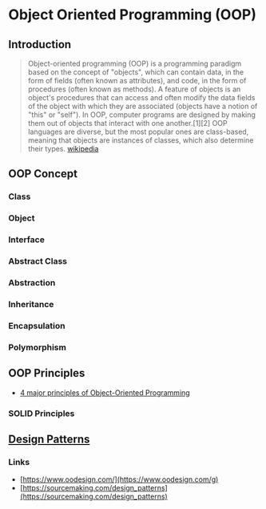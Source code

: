 # Object Oriented Programming (OOP)

## Introduction

> Object-oriented programming (OOP) is a programming paradigm based on the concept of "objects", which can contain data, in the form of fields (often known as attributes), and code, in the form of procedures (often known as methods). A feature of objects is an object's procedures that can access and often modify the data fields of the object with which they are associated (objects have a notion of "this" or "self"). In OOP, computer programs are designed by making them out of objects that interact with one another.[1][2] OOP languages are diverse, but the most popular ones are class-based, meaning that objects are instances of classes, which also determine their types.
> [wikipedia](https://en.wikipedia.org/wiki/Object-oriented_programming)

## OOP Concept

### Class

### Object

### Interface

### Abstract Class

### Abstraction

### Inheritance

### Encapsulation

### Polymorphism

## OOP Principles

- [4 major principles of Object-Oriented Programming](http://codebetter.com/raymondlewallen/2005/07/19/4-major-principles-of-object-oriented-programming/)

### SOLID Principles

## [Design Patterns](design-pattern.md)

### Links

- [https://www.oodesign.com/](https://www.oodesign.com/g)
- [https://sourcemaking.com/design_patterns](https://sourcemaking.com/design_patterns)
